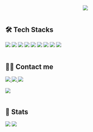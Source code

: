 <div align="center">
  <img src="https://capsule-render.vercel.app/api?type=waving&color=3d9de6&height=180&text=Noeul's%20GitHub&animation=fadeIn&fontColor=ffffff&fontSize=60" />
</div>

<br/>

## 🛠️ Tech Stacks
<div align="left"> 
  <img src="https://img.shields.io/badge/Spring Boot-6DB33F?style=plastic&logo=Spring Boot&logoColor=white"/>
  <img src="https://img.shields.io/badge/Notion-000000?style=plastic&logo=Notion&logoColor=white"/>
  <img src="https://img.shields.io/badge/MySQL-4479A1?style=plastic&logo=MySQL&logoColor=white"/>
  <img src="https://img.shields.io/badge/Java-007396?style=plastic&logo=Java&logoColor=white"/>
  <img src="https://img.shields.io/badge/Github-181717?style=plastic&logo=Github&logoColor=white"/>
  <img src="https://img.shields.io/badge/Git-F05032?style=plastic&logo=Git&logoColor=white"/>
  <img src="https://img.shields.io/badge/C-A8B9CC?style=plastic&logo=C&logoColor=white"/>
  <img src="https://img.shields.io/badge/C++-00599C?style=plastic&logo=C%2B%2B&logoColor=white"/>
  <img src="https://img.shields.io/badge/Spring-6DB33F?style=plastic&logo=Spring&logoColor=white"/>
</div>

<br/>

## 🧑‍💻 Contact me
<div align="left"> 
  <a href="https://geniusjun4663.tistory.com/">
    <img src="https://img.shields.io/badge/Tistory-000000?style=plastic&logo=Tistory&logoColor=white"/>
  </a>
  <a href="https://www.notion.so/196f3b5f600880bb8715f312a0b28261">
    <img src="https://img.shields.io/badge/Notion-000000?style=plastic&logo=Notion&logoColor=white"/>
  </a>
  <a href="mailto:geniusjun4663@gmail.com">
    <img src="https://img.shields.io/badge/Gmail-EA4335?style=plastic&logo=Gmail&logoColor=white"/>
  </a>
</div>

<br/>

<div align="left">
  <a href="https://hits.seeyoufarm.com">
    <img src="https://hits.seeyoufarm.com/api/count/incr/badge.svg?url=https%3A%2F%2Fgithub.com%2FNoeul%2F&count_bg=%23000000&title_bg=%23000000&icon=github.svg&icon_color=%23FFFFFF&title=GitHub&edge_flat=false"/>
  </a>
</div>

<br/>

## 🏅 Stats
<div align="left">
  <img src="https://github-readme-stats.vercel.app/api?username=Noeul&bg_color=180,ffffff,00000000&title_color=000000&text_color=000000" />
  <img src="https://github-readme-stats.vercel.app/api/top-langs/?username=Noeul&layout=compact&bg_color=180,ffffff,00000000&title_color=000000&text_color=000000" />
</div>
